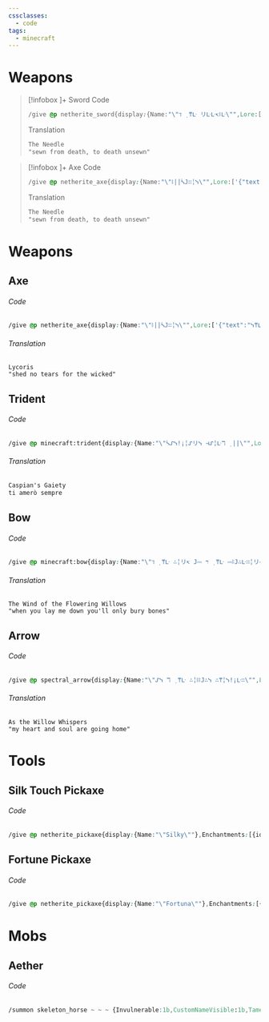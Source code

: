```yaml
---
cssclasses:
  - code
tags:
  - minecraft
---
```

# Weapons
> [!infobox ]+   Sword
> Code
> ```css
> /give @p netherite_sword{display:{Name:"\"ℸ ̣ ⍑ᒷ リᒷᒷ↸ꖎᒷ\"",Lore:['{"text":"ᓭᒷ∴リ⎓∷𝙹ᒲ ↸ᒷᔑℸ ̣ ⍑, ℸ ̣ 𝙹 ↸╎ᒷ ⚍リᓭᒷ∴リ","color":"#D932FF"}','{"text":"A small cat gave me this sword once. I dont know why it had it, but it didnt seem to need it anymore.","color":"white"}']} ,Enchantments:[{id:sharpness,lvl:5},{id:knockback,lvl:2},{id:fire_aspect,lvl:2},{id:looting,lvl:3},{id:sweeping,lvl:3},{id:unbreaking,lvl:3},{id:mending,lvl:1}]} 1
>```
>Translation
> ```css
> The Needle
> "sewn from death, to death unsewn"
>```

> [!infobox ]+   Axe
> Code
> ```css
>/give @p netherite_axe{display:{Name:"\"ꖎ||ᓵ𝙹∷╎ᓭ\"",Lore:['{"text":"ᓭ⍑ᒷ↸ リ𝙹 ℸ ̣ ᒷᔑ∷ᓭ ⎓𝙹∷ ℸ ̣ ⍑ᒷ ∴╎ᓵꖌᒷ↸","color":"#D932FF"}','{"text":"The famous mercernary Eden put their axe up for auction, and of course I had to grab it for myself!","color":"white"}']} ,Enchantments:[{id:sharpness,lvl:5},{id:efficiency,lvl:5},{id:silk_touch,lvl:1},{id:unbreaking,lvl:3},{id:mending,lvl:1}]} 1
>```
>Translation
> ```css
> The Needle
> "sewn from death, to death unsewn"
>```

# Weapons
## Axe
###### Code
```css
/give @p netherite_axe{display:{Name:"\"ꖎ||ᓵ𝙹∷╎ᓭ\"",Lore:['{"text":"ᓭ⍑ᒷ↸ リ𝙹 ℸ ̣ ᒷᔑ∷ᓭ ⎓𝙹∷ ℸ ̣ ⍑ᒷ ∴╎ᓵꖌᒷ↸","color":"#D932FF"}','{"text":"The famous mercernary Eden put their axe up for auction, and of course I had to grab it for myself!","color":"white"}']} ,Enchantments:[{id:sharpness,lvl:5},{id:efficiency,lvl:5},{id:silk_touch,lvl:1},{id:unbreaking,lvl:3},{id:mending,lvl:1}]} 1
```
###### Translation
```
Lycoris
"shed no tears for the wicked"
```

## Trident
###### Code
```css
/give @p minecraft:trident{display:{Name:"\"ᓵᔑᓭ!¡╎ᔑリᓭ ⊣ᔑ╎ᒷℸ ̣ ||\"",Lore:['{"text":"ℸ ̣ ╎ ᔑᒲᒷ∷ò ᓭᒷᒲ!¡∷ᒷ","color":"#D932FF"}','{"text":"This trident washed up on the shores of the tiny island I was visiting in the Sea of Monsters. After taking it home and cleaning it, I was surprised to find two kind fish trapped within it, whom I quickly released into the Aether where they belong.","color":"white"}']},Enchantments:[{id:unbreaking,lvl:3},{id:loyalty,lvl:3},{id:impaling,lvl:5},{id:riptide,lvl:3},{id:mending,lvl:1}]} 1
```
###### Translation
```css
Caspian's Gaiety
ti amerò sempre
```

## Bow
###### Code
```css
/give @p minecraft:bow{display:{Name:"\"ℸ ̣ ⍑ᒷ ∴╎リ↸ 𝙹⎓ ℸ ̣ ⍑ᒷ ⎓ꖎ𝙹∴ᒷ∷╎リ⊣ ∴╎ꖎꖎ𝙹∴ᓭ\"",Lore:['{"text":"ℸ ̣ ╎ ᔑᒲᒷ∷ò ᓭᒷᒲ!¡∷ᒷ","color":"#D932FF"}','{"text":"A good friend of mine, Jackalupe, has ascended to the ancients with the rest of her clan, and along with a bunch of other stuff she left me her prized bow.","color":"white"}']},Enchantments:[{id:unbreaking,lvl:3},{id:power,lvl:5},{id:punch,lvl:2},{id:flame,lvl:1},{id:infinity,lvl:1},{id:mending,lvl:1}]} 1
```
###### Translation
~~~
The Wind of the Flowering Willows
"when you lay me down you'll only bury bones"
~~~

## Arrow
###### Code
~~~css
/give @p spectral_arrow{display:{Name:"\"ᔑᓭ ℸ ̣ ⍑ᒷ ∴╎ꖎꖎ𝙹∴ᓭ ∴⍑╎ᓭ!¡ᒷ∷\"",Lore:['{"text":"ᒲ|| ⍑ᒷᔑ∷ℸ ̣  ᔑリ↸ ᓭ𝙹⚍ꖎ ╎ᓭ ⊣𝙹╎リ⊣ ⍑𝙹ᒲᒷ","color":"#D932FF"}','{"text":"A matching set with ℸ ̣ ⍑ᒷ ∴╎リ↸ 𝙹⎓ ℸ ̣ ⍑ᒷ ⎓ꖎ𝙹∴ᒷ∷╎リ⊣ ∴╎ꖎꖎ𝙹∴ᓭ","color":"white"}']}} 1
~~~
###### Translation
~~~
As the Willow Whispers
"my heart and soul are going home"
~~~
# Tools
## Silk Touch Pickaxe
###### Code
~~~css
/give @p netherite_pickaxe{display:{Name:"\"Silky\""},Enchantments:[{id:efficiency,lvl:5},{id:silk_touch,lvl:1},{id:unbreaking,lvl:3},{id:mending,lvl:1}]} 1
~~~
## Fortune Pickaxe
###### Code
~~~css
/give @p netherite_pickaxe{display:{Name:"\"Fortuna\""},Enchantments:[{id:efficiency,lvl:5},{id:unbreaking,lvl:3},{id:fortune,lvl:3},{id:mending,lvl:1}]} 1
~~~

# Mobs
## Aether
###### Code
~~~css
/summon skeleton_horse ~ ~ ~ {Invulnerable:1b,CustomNameVisible:1b,Tame:1b,Owner:[I;-25097269,388318029,-1906618731,1524043176],CustomName:'{"text":"Aether","color":"black","bold":true}',Attributes:[{Name:generic.max_health,Base:30},{Name:generic.follow_range,Base:40},{Name:generic.movement_speed,Base:0.3375},{Name:generic.armor,Base:30},{Name:generic.armor_toughness,Base:30},{Name:horse.jump_strength,Base:1}],SaddleItem:{id:"minecraft:saddle",Count:1b}}
~~~